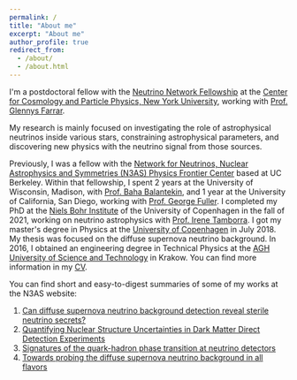 ```yaml
---
permalink: /
title: "About me"
excerpt: "About me"
author_profile: true
redirect_from: 
  - /about/
  - /about.html
---
```


I'm a postdoctoral fellow with the [Neutrino Network Fellowship](https://ntn.fnal.gov/) at the [Center for Cosmology and Particle Physics, New York University](https://cosmo.nyu.edu/), working with [Prof. Glennys Farrar](https://inspirehep.net/authors/1010333).


My research is mainly focused on investigating the role of astrophysical neutrinos inside various stars, constraining astrophysical parameters, and discovering new physics with the neutrino signal from those sources.


Previously, I was a fellow with the [Network for Neutrinos, Nuclear Astrophysics and Symmetries (N3AS) Physics Frontier Center](https://n3as.berkeley.edu/) based at UC Berkeley. Within that fellowship, I spent 2 years at the University of Wisconsin, Madison, with [Prof. Baha Balantekin](https://inspirehep.net/authors/1017575), and 1 year at the University of California, San Diego, working with [Prof. George Fuller](https://inspirehep.net/authors/1009206).
I completed my PhD at the [Niels Bohr Institute](https://www.nbi.ku.dk/english/) of the University of Copenhagen in the fall of 2021, working on neutrino astrophysics with [Prof. Irene Tamborra](https://inspirehep.net/authors/1058384). I got my master's degree in Physics at the [University of Copenhagen](https://www.ku.dk/english/) in July 2018. My thesis was focused on the diffuse supernova neutrino background.
In 2016, I obtained an engineering degree in Technical Physics at the [AGH University of Science and Technology](https://www.agh.edu.pl/en/) in Krakow. You can find more information in my [CV](https://annaannafs.github.io/files/CV-Anna-Suliga.pdf).


You can find short and easy-to-digest summaries of some of my works at the N3AS website: <br/>
1. [Can diffuse supernova neutrino background detection reveal sterile neutrino secrets?](https://n3as.berkeley.edu/p/diffuse-supernova-background-secrets-2024/) <br/>
2. [Quantifying Nuclear Structure Uncertainties in Dark Matter Direct Detection Experiments](https://n3as.berkeley.edu/p/nuclear-uncertainties-dark-matter-direct-detection/) <br/>
3. [Signatures of the quark-hadron phase transition at neutrino detectors](https://n3as.berkeley.edu/p/sig-quark-hadron-phase-transition/) <br/>
4. [Towards probing the diffuse supernova neutrino background in all flavors](https://n3as.berkeley.edu/p/probing-diffuse-supernova-neutrino-flavors/) <br/>


